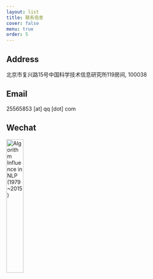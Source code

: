 ```yaml
---
layout: list
title: 联系信息
cover: false
menu: true
order: 5
---
```

## Address
北京市复兴路15号中国科学技术信息研究所119房间, 100038

## Email
25565853 [at] qq [dot] com 

## Wechat
<img src="./wechat.jpg" alt="Algorithm Influence in NLP (1979~2015)" align="middle" width="30%"/>